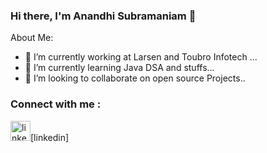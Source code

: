 ### Hi there, I'm Anandhi Subramaniam 👋



About Me:
- 🔭 I’m currently working at Larsen and Toubro Infotech ...
- 🌱 I’m currently learning Java DSA and stuffs...
- 👯 I’m looking to collaborate on open source Projects..


### Connect with me :

<img height="32" width="32" alt="linkedin.com/in/anandhi-subramaniam-aa9494137" src="https://cdn.jsdelivr.net/npm/simple-icons@v5/icons/linkedin.svg" />[linkedin]






